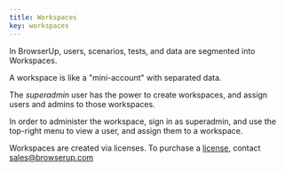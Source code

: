 ```yaml
---
title: Workspaces
key: workspaces
---
```


In BrowserUp, users, scenarios, tests, and data are segmented into Workspaces.

A workspace is like a "mini-account" with separated data.

The *superadmin* user has the power to create workspaces, and assign users and
admins to those workspaces.

In order to administer the workspace, sign in as superadmin, and use the top-right
menu to view a user, and assign them to a workspace.

Workspaces are created via licenses. To purchase a [license](/en/admin/licensing), contact [sales@browserup.com](sales@browserup.com)
